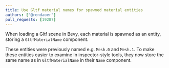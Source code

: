 ```yaml
---
title: Use Gltf material names for spawned material entities
authors: ["@rendaoer"]
pull_requests: [19287]
---
```


When loading a Gltf scene in Bevy, each material is spawned as an entity, storing a `GltfMaterialName` component.

These entities were previously named e.g. `Mesh.0` and `Mesh.1`. To make these entities easier to examine in inspector-style tools, they now store the same name as in `GltfMaterialName` in their `Name` component.
